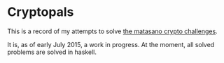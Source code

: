Cryptopals
==========

This is a record of my attempts to solve [the matasano crypto challenges][1].

It is, as of early July 2015, a work in progress. At the moment, all solved
problems are solved in haskell.


  [1]: http://cryptopals.com/

